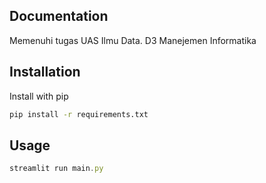 
## Documentation

Memenuhi tugas UAS Ilmu Data. D3 Manejemen Informatika



## Installation

Install with pip

```bash
pip install -r requirements.txt

```
    
## Usage

```javascript
streamlit run main.py

```

